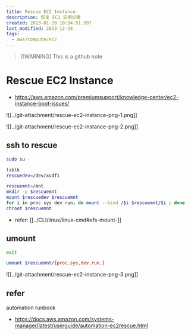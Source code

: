 ```yaml
---
title: Rescue EC2 Instance
description: 恢复 EC2 实例步骤
created: 2023-01-20 10:54:51.597
last_modified: 2023-12-24
tags:
  - aws/compute/ec2
---
```

> [!WARNING] This is a github note
# Rescue EC2 Instance

- https://aws.amazon.com/premiumsupport/knowledge-center/ec2-instance-boot-issues/

![[../git-attachment/rescue-ec2-instance-png-1.png]]

![[../git-attachment/rescue-ec2-instance-png-2.png]]

## ssh to rescue

```sh
sudo su -

lsblk
rescuedev=/dev/xvdf1

rescuemnt=/mnt
mkdir -p $rescuemnt
mount $rescuedev $rescuemnt
for i in proc sys dev run; do mount --bind /$i $rescuemnt/$i ; done
chroot $rescuemnt
```

- refer: [[../CLI/linux/linux-cmd#xfs-mount-]]

## umount

```sh
exit

umount $rescuemnt/{proc,sys,dev,run,}

```


![[../git-attachment/rescue-ec2-instance-png-3.png]]


## refer

automation runbook
- https://docs.aws.amazon.com/systems-manager/latest/userguide/automation-ec2rescue.html

